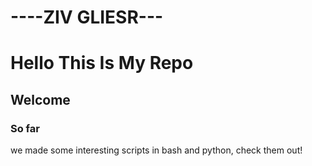 # ----ZIV GLIESR---
# Hello This Is My Repo

## Welcome


### So far
we made some interesting scripts in bash and python, check them out!
